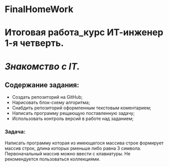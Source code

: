 # FinalHomeWork
# **Итоговая работа_курс ИТ-инженер 1-я четверть.**
# _Знакомство с IT._

## Содержание задания:
- Создать репозиторий на GitHub;
- Нарисовать блок-схему алгоритма;
- Снабдить репозиторий оформленным текстовым коментарием;
- Написать программу рещающую поставленную задачу;
- Использовать контроль версий в работе над заданием;

### Задача:
Написать программу которая из имеющегося массива строе формирует массив строк, длина которых рменьше либо равна 3 символа. Первоначальный массив можно ввести с клавиатуры. Не рекомендуется пользоваться коллекциями.